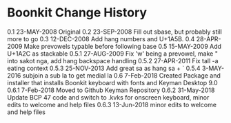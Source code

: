 Boonkit Change History
=======================

 0.1     23-MAY-2008     Original
 0.2     23-SEP-2008     Fill out sbase, but probably still more to go
 0.3     12-DEC-2008     Add hang numbers and U+1A5B.
 0.4     28-APR-2009     Make prevowels typable before following base
 0.5     15-MAY-2009     Add U+1A2C as stackable
 0.5.1   27-AUG-2009     Fix 'w' being a prevowel, make " into sakot nga, add hang backspace handling
 0.5.2   27-APR-2011     Fix tall -a eating context
 0.5.3   25-NOV-2013     Add great sa as hang sa + `
 0.5.4    3-MAY-2016     subjoin a sub la to get medial la
 0.6      7-Feb-2018     Created Package and installer that installs Boonkit keyboard with fonts and Keyman Desktop 9.0
 0.6.1    7-Feb-2018     Moved to Github Keyman Repository
 0.6.2   31-May-2018     Update BCP 47 code and switch to .kvks for onscreen keyboard, minor edits to welcome and help files
 0.6.3   13-Jun-2018     minor edits to welcome and help files

